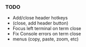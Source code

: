 ### TODO

- Add/close header hotkeys
- (close, add header button)
- Focus left terminal on term close
- Fix Console errors on term close
- menus (copy, paste, zoom, etc)
